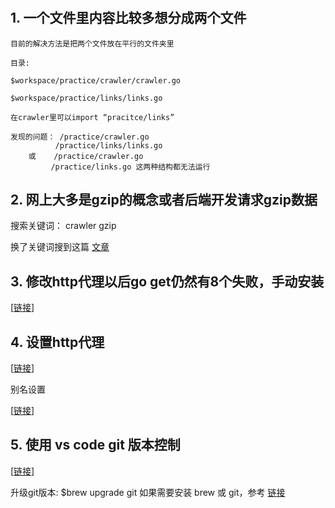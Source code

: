 #

## 1. 一个文件里内容比较多想分成两个文件 ##

    目前的解决方法是把两个文件放在平行的文件夹里

    目录:

    $workspace/practice/crawler/crawler.go

    $workspace/practice/links/links.go

    在crawler里可以import “pracitce/links”

    发现的问题： /practice/crawler.go
              /practice/links/links.go
        或    /practice/crawler.go
             /practice/links.go 这两种结构都无法运行

## 2. 网上大多是gzip的概念或者后端开发请求gzip数据 ##

搜索关键词： crawler gzip

换了关键词搜到这篇 [文章](https://www.socketloop.com/tutorials/golang-read-gzipped-http-response)

## 3. 修改http代理以后go get仍然有8个失败，手动安装 ##

[[链接](http://www.cnblogs.com/zhaof/p/7941611.html)]

## 4. 设置http代理 ##

[[链接](http://droidyue.com/blog/2016/04/04/set-shadowsocks-proxy-for-terminal/)]

别名设置

[[链接](https://vsxen.github.io/2016/09/28/use-polipo-proxy-treminal/)]

## 5. 使用 vs code git 版本控制 ##

[[链接](https://github.com/xuanhun/vscode/blob/master/Visual%20Studio%20Code%20使用Git进行版本控制.md)]

升级git版本: $brew upgrade git
如果需要安装 brew 或 git，参考 [链接](https://www.michaelcrump.net/step-by-step-how-to-update-git/)
